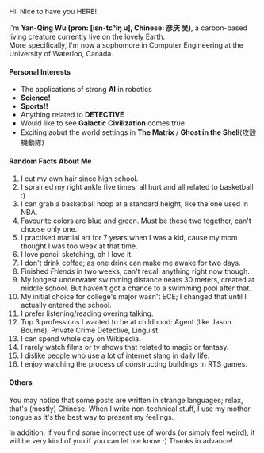 Hi! Nice to have you HERE!

I'm **Yan-Qing Wu (pron: [iɛn-tɕʰiŋ u], Chinese: 彦庆 吴)**, a carbon-based living creature currently live on the lovely Earth.  
More specifically, I'm now a sophomore in Computer Engineering at the University of Waterloo, Canada.

#### Personal Interests
- The applications of strong **AI** in robotics
- **Science!**
- **Sports!!**
- Anything related to **DETECTIVE**
- Would like to see **Galactic Civilization** comes true
- Exciting aobut the world settings in **The Matrix** / **Ghost in the Shell**(攻殻機動隊)

#### Random Facts About Me
1. I cut my own hair since high school.
2. I sprained my right ankle five times; all hurt and all related to basketball :)
3. I can grab a basketball hoop at a standard height, like the one used in NBA.
4. Favourite colors are blue and green. Must be these two together, can't choose only one.
5. I practised martial art for 7 years when I was a kid, cause my mom thought I was too weak at that time.
6. I love pencil sketching, oh I love it.
7. I don't drink coffee; as one drink can make me awake for two days.
8. Finished *Friends* in two weeks; can't recall anything right now though.
9. My longest underwater swimming distance nears 30 meters, created at middle school. But haven't got a chance to a swimming pool after that.
10. My initial choice for college's major wasn't ECE; I changed that until I actually entered the school.
11. I prefer listening/reading overing talking.
12. Top 3 professions I wanted to be at childhood: Agent (like Jason Bourne), Private Crime Detective, Linguist.
13. I can spend whole day on Wikipedia.
14. I rarely watch films or tv shows that related to magic or fantasy.
15. I dislike people who use a lot of internet slang in daily life.
16. I enjoy watching the process of constructing buildings in RTS games.

#### Others
You may notice that some posts are written in strange languages; relax, that's (mostly) Chinese.
When I write non-technical stuff, I use my mother tongue as it's the best way to present my feelings.

In addition, if you find some incorrect use of words (or simply feel weird), it will be very kind of you if you can let me know :) 
Thanks in advance!
